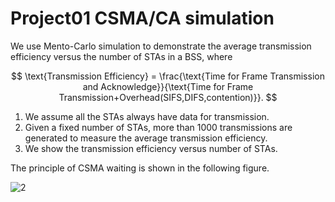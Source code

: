 # Project01 CSMA/CA simulation
We use Mento-Carlo simulation to demonstrate the average transmission efficiency versus the number of STAs in a BSS, where 

$$
\text{Transmission Efficiency} = \frac{\text{Time for Frame Transmission and Acknowledge}}{\text{Time for Frame Transmission+Overhead(SIFS,DIFS,contention)}}.
$$

1. We assume all the STAs always have data for transmission. 
2. Given a fixed number of STAs, more than 1000 transmissions are generated to measure the average transmission efficiency. 
3. We show the transmission efficiency versus number of STAs. 

The principle of CSMA waiting is shown in the following figure.

![2](CSMAwaiting.png)
